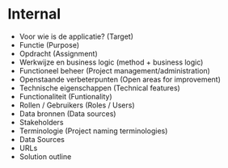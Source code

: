 # Internal

* Voor wie is de applicatie? (Target)
* Functie (Purpose)
* Opdracht (Assignment)
* Werkwijze en business logic (method + business logic)
* Functioneel beheer (Project management/administration)
* Openstaande verbeterpunten (Open areas for improvement)
* Technische eigenschappen (Technical features)
* Functionaliteit (Funtionality)
* Rollen / Gebruikers (Roles / Users)
* Data bronnen (Data sources)
* Stakeholders
* Terminologie (Project naming terminologies)
* Data Sources
* URLs
* Solution outline
